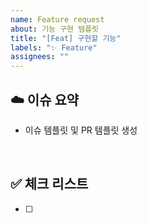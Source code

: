```yaml
---
name: Feature request
about: 기능 구현 템플릿
title: "[Feat] 구현할 기능"
labels: "✨ Feature"
assignees: ""
---
```


## ☁️ 이슈 요약

<!-- 이유에 대해 설명해주세요. -->

- 이슈 템플릿 및 PR 템플릿 생성

<br>

## ✅ 체크 리스트

<!-- 해야 할 일을 적어주세요. -->

- [ ]

<br>

<!--
## 👀 참고자료

- (스크린샷이나 참고할 추가 자료를 넣어주세요.)
 -->
